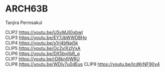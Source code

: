 # ARCH63B

Tanjira Permsakul

CLIP2 https://youtu.be/USvMJIGxbwI  
CLIP3 https://youtu.be/EY7JbWWDBHo  
CLIP4 https://youtu.be/s1rI4bNaj5k  
CLIP5 https://youtu.be/Oc2ylXzlVxA  
CLIP6 https://youtu.be/DX5bvjIbR_g  
CLIP7 https://youtu.be/rD8knIIjWRU  
CLIP8 https://youtu.be/WDlv7u0dEus
CLIP9 https://youtu.be/lcdKrNF90y4
